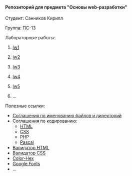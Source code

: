 #### Репозиторий для предмета "Основы web-разработки"

Студент: Санников Кирилл

Группа: ПС-13

Лабораторные работы:

1. [lw1](https://docs.google.com/document/d/1WiHjdMxhMoFl69BA21AyI-F0oIfOllnu9sP6_Wcz7HU/edit)

2. [lw2](https://docs.google.com/document/d/1QemB0A-7OHwVIW9bkMXUy-IY2CnLc1RtTgRI-4TrhBk/edit)

3. [lw3](https://docs.google.com/document/d/1XCe3int9Muk2Rxb2fhYZgqK-8ZDYKEGPjFsn6ddo7Ks/edit)

4. [lw4](https://drive.google.com/file/d/19UfT9j8KP-2bKmUtsL9lf_BzeJYDWsoq/view)
5. [lw5](https://drive.google.com/file/d/1zjuiL7mNiWoe8yAs13nTXjkZB9XWI0qy/view)
6. ...

Полезные ссылки:
* [Соглашения по именованию файлов и директорий](https://docs.google.com/document/d/1f_wphsAV-1R3iDZ-RQMLNlIzPY4AFmHnlzFIsfaMeXE/edit)
* Соглашения по кодированию:
  * [HTML](https://drive.google.com/file/d/0BwVxw_xrDzIKdWtUNS1LWDlINTQ/view)
  * [СSS](https://drive.google.com/file/d/0BwVxw_xrDzIKampPXy1rRndzSk0/view)
  * [PHP](https://docs.google.com/document/d/1Rfb0ol6OQZygOqNmT2Zc3oaDHCA04iVLs-fkX9Qy7TE/edit)
  * [Pascal](https://docs.google.com/document/d/1wPGWnRfzsWYKfMe_Iqt7gShDUufDpHL2ALOMBu2lXfM/edit)
* [Валидатор  HTML](https://validator.w3.org/)
* [Валидатор  CSS](https://jigsaw.w3.org/css-validator/)
* [Color-Hex](https://www.color-hex.com/)
* [Google Fonts](https://fonts.google.com/)
* ...

